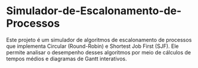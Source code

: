 # Simulador-de-Escalonamento-de-Processos
Este projeto é um simulador de algoritmos de escalonamento de processos que implementa Circular (Round-Robin) e Shortest Job First (SJF). Ele permite analisar o desempenho desses algoritmos por meio de cálculos de tempos médios e diagramas de Gantt interativos.
